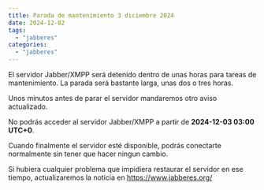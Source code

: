 ```yaml
---
title: Parada de mantenimiento 3 diciembre 2024
date: 2024-12-02
tags:
  - "jabberes"
categories:
  - "jabberes"
---
```


El servidor Jabber/XMPP será detenido dentro de unas horas para tareas de mantenimiento. La parada será bastante larga, unas dos o tres horas.

Unos minutos antes de parar el servidor mandaremos otro aviso actualizado.

No podrás acceder al servidor Jabber/XMPP a partir de **2024-12-03 03:00 UTC+0**.

<!--more-->

Cuando finalmente el servidor esté disponible, podrás conectarte normalmente sin tener que hacer ningun cambio.

Si hubiera cualquier problema que impidiera restaurar el servidor en ese tiempo,
actualizaremos la noticia en https://www.jabberes.org/
